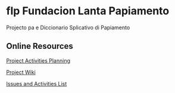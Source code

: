 # flp Fundacion Lanta Papiamento
Projecto pa e Diccionario Splicativo di Papiamento


## Online Resources
[Project Activities Planning](https://github.com/users/rvjansen/projects/1/views/1)

[Project Wiki](https://github.com/rvjansen/flp/wiki)

[Issues and Activities List](https://github.com/rvjansen/flp/issues)
